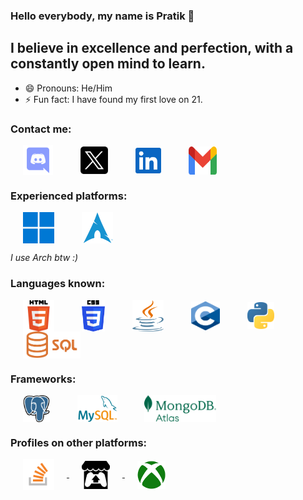 ### Hello everybody, my name is Pratik 👋

## I believe in excellence and perfection, with a constantly open mind to learn.
- 😄 Pronouns: He/Him
- ⚡ Fun fact: I have found my first love on 21.

### Contact me:
<a href="https://discordapp.com/users/517293803778998272" target="blank"><img hspace ="20" align="center" src="https://github.com/FireDrop6000/FireDrop6000/blob/main/Assets/discord.svg" alt="Discord" height="48" width="48" /></a>
<a href="https://twitter.com/FireDrop6000" target="blank"><img hspace ="20" align="center" src="https://github.com/FireDrop6000/FireDrop6000/blob/main/Assets/x.png" alt="X" height="44" width="44" /></a>
<a href="https://www.linkedin.com/in/pratik-gayen-502128154" target="blank"><img hspace ="20" align="center" src="https://github.com/FireDrop6000/FireDrop6000/blob/main/Assets/linkedin.svg" alt="Linkedin" height="41" width="41" /></a>
<a href="https://www.pratik.neel02@gmail.com" target="blank"><img hspace ="20" align="center" src="https://github.com/FireDrop6000/FireDrop6000/blob/main/Assets/Gmail.svg" alt="Gmail" height="45" width="45" /></a>

### Experienced platforms:
<a href="https://www.microsoft.com/en-us/windows" target="_blank"><img hspace ="20" align="center" src="https://github.com/FireDrop6000/FireDrop6000/blob/main/Assets/win.png" alt="Windows" width="50" height="50"/></a>
<a href="https://archlinux.org/" target="_blank"><img hspace ="20" align="center" src="https://github.com/FireDrop6000/FireDrop6000/blob/main/Assets/arch.png" alt="Arch Linux" width="50" height="50"/></a>

*I use Arch btw :)*

### Languages known:
<a href="https://html.spec.whatwg.org/" target="_blank"><img hspace ="20" align="center" src="https://github.com/FireDrop6000/FireDrop6000/blob/main/Assets/html.png" alt="HTML" width="50" height="50"/></a>
<a href="https://www.w3.org/TR/CSS/#css" target="_blank"><img hspace ="20" align="center" src="https://github.com/FireDrop6000/FireDrop6000/blob/main/Assets/css.png" alt="CSS" width="37" height="50"/></a>
<a href="https://java.com/en/" target="_blank"><img hspace ="20" align="center" src="https://github.com/FireDrop6000/FireDrop6000/blob/main/Assets/java-seeklogo.com.svg" alt="Java" width="50" height="50"/></a>
<a href="https://www.open-std.org/jtc1/sc22/wg14/" target="_blank"><img hspace ="20" align="center" src="https://github.com/FireDrop6000/FireDrop6000/blob/main/Assets/C.svg" alt="C" width="46" height="46"/></a>
<a href="https://www.python.org" target="_blank"><img hspace ="20" align="center" src="https://github.com/FireDrop6000/FireDrop6000/blob/main/Assets/Python.svg" alt="Python" width="43" height="43"/></a>
<a href="https://www.sql.org" target="_blank"><img hspace ="20" align="center" src="https://github.com/FireDrop6000/FireDrop6000/blob/main/Assets/sql.png" alt="SQL" height="43"/></a>

### Frameworks:
<a href="https://www.postgresql.org" target="_blank"><img hspace ="20" align="center" src="https://github.com/FireDrop6000/FireDrop6000/blob/main/Assets/postgresql.png" alt="PostgreSQL" height="43"/></a>
<a href="https://www.mysql.com" target="_blank"><img hspace ="20" align="center" src="https://github.com/FireDrop6000/FireDrop6000/blob/main/Assets/mysql.png" alt="MySQL" height="43"/></a>
<a href="https://www.mongodb.com/products/platform/atlas-database" target="_blank"><img hspace ="20" align="center" src="https://github.com/FireDrop6000/FireDrop6000/blob/main/Assets/mongodb-atlas.png" alt="Maven" height="43"/></a>
### Profiles on other platforms:
<a href="https://stackoverflow.com/users/12273890/firedrop6000" target="_blank"> <img hspace ="20" align="center" src="https://github.com/FireDrop6000/FireDrop6000/blob/main/Assets/Stack_Overflow.svg" alt="Stack Overflow" width="50" height="50"/> </a>
<a href="https://pratikg.itch.io" target="_blank"> <img hspace ="20" align="center" src="https://github.com/FireDrop6000/FireDrop6000/blob/main/Assets/itchio.svg" alt="itch.io" width="45" height="45"/> </a>
<a href="https://account.xbox.com/en-in/Profile?xr=mebarnav&rtc=1" target="_blank"> <img hspace ="20" align="center" src="https://github.com/FireDrop6000/FireDrop6000/blob/main/Assets/Xbox.svg" alt="itch.io" width="45" height="45"/> </a>
